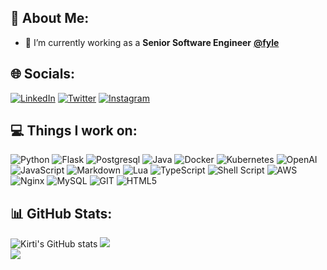## 💫 About Me:

- 🔭 I’m currently working as a <b>Senior Software Engineer</b> <b>[@fyle](https://fylehq.com)</b>
  <br>

## 🌐 Socials:

[![LinkedIn](https://img.shields.io/badge/LinkedIn-%230077B5.svg?logo=linkedin&logoColor=white)](https://www.linkedin.com/in/kirti-gautam/) [![Twitter](https://img.shields.io/badge/X-%231DA1F2.svg?logo=X&logoColor=white)](https://x.com/kirti8c) [![Instagram](https://img.shields.io/badge/Instagram-%231DA1F2.svg?logo=Instagram&logoColor=white)](https://www.instagram.com/__.kirti.___/)

## 💻 Things I work on:

 ![Python](https://img.shields.io/badge/python-3670A0?style=for-the-badge&logo=python&logoColor=ffdd54) ![Flask](https://img.shields.io/badge/flask-%23000.svg?style=for-the-badge&logo=flask&logoColor=white) ![Postgresql](https://img.shields.io/badge/postgresql-%230db7ed.svg?style=for-the-badge&logo=postgresql&logoColor=white) ![Java](https://img.shields.io/badge/java-%23ED8B00.svg?style=for-the-badge&logo=openjdk&logoColor=white)  ![Docker](https://img.shields.io/badge/docker-%230db7ed.svg?style=for-the-badge&logo=docker&logoColor=white) ![Kubernetes](https://img.shields.io/badge/kubernetes-%230db7ed.svg?style=for-the-badge&logo=kubernetes&logoColor=white) ![OpenAI](https://img.shields.io/badge/openai-%230db7ed.svg?style=for-the-badge&logo=openai&logoColor=white) ![JavaScript](https://img.shields.io/badge/javascript-%23323330.svg?style=for-the-badge&logo=javascript&logoColor=%23F7DF1E) ![Markdown](https://img.shields.io/badge/markdown-%23000000.svg?style=for-the-badge&logo=markdown&logoColor=white) ![Lua](https://img.shields.io/badge/lua-%232C2D72.svg?style=for-the-badge&logo=lua&logoColor=white) ![TypeScript](https://img.shields.io/badge/typescript-%23007ACC.svg?style=for-the-badge&logo=typescript&logoColor=white) ![Shell Script](https://img.shields.io/badge/shell_script-%23121011.svg?style=for-the-badge&logo=gnu-bash&logoColor=white) ![AWS](https://img.shields.io/badge/AWS-%23FF9900.svg?style=for-the-badge&logo=amazon-aws&logoColor=white) ![Nginx](https://img.shields.io/badge/nginx-%23009639.svg?style=for-the-badge&logo=nginx&logoColor=white) ![MySQL](https://img.shields.io/badge/mysql-%2300000f.svg?style=for-the-badge&logo=mysql&logoColor=white)  ![GIT](https://img.shields.io/badge/Git-fc6d26?style=for-the-badge&logo=git&logoColor=white) ![HTML5](https://img.shields.io/badge/html5-%23E34F26.svg?style=for-the-badge&logo=html5&logoColor=white)


## 📊 GitHub Stats:

![Kirti's GitHub stats](https://github-readme-stats-sigma-five.vercel.app/api?username=KirtiGautam&theme=dark&show_icons=true&count_private=true&include_all_commits=true)
![](https://github-readme-streak-stats.herokuapp.com/?user=KirtiGautam&theme=dark&hide_border=false)<br/>
![](https://github-readme-stats.vercel.app/api/top-langs/?username=KirtiGautam&theme=dark&hide_border=false&include_all_commits=true&count_private=true&layout=compact&exclude_repo=spotflix-backend)
